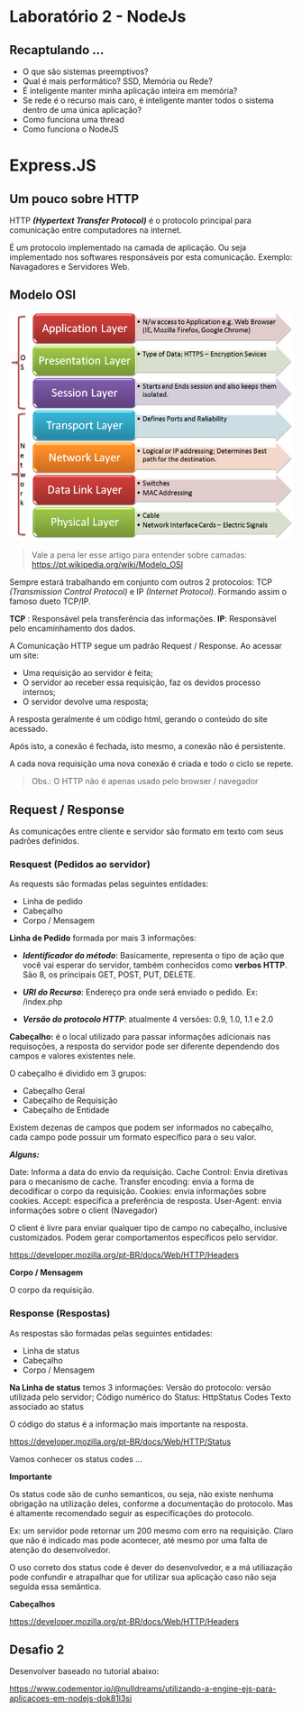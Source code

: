 # Laboratório 2 - NodeJs

## Recaptulando ...

- O que são sistemas preemptivos?
- Qual é mais performático? SSD, Memória ou Rede?
- É inteligente manter minha aplicação inteira em memória?
- Se rede é o recurso mais caro, é inteligente manter todos o sistema dentro de uma única aplicação?
- Como funciona uma thread
- Como funciona o NodeJS

# Express.JS

## Um pouco sobre HTTP

HTTP **_(Hypertext Transfer Protocol)_** é o protocolo principal para comunicação entre computadores na internet.

É um protocolo implementado na camada de aplicação. Ou seja implementado nos softwares responsáveis por esta comunicação. Exemplo: Navagadores e Servidores Web.

## Modelo OSI

![Modelo Osi](osi.png?raw=true)

> Vale a pena ler esse artigo para entender sobre camadas: https://pt.wikipedia.org/wiki/Modelo_OSI

Sempre estará trabalhando em conjunto com outros 2 protocolos: TCP _(Transmission Control Protocol)_ e IP _(Internet Protocol)_. Formando assim o famoso dueto TCP/IP.

**TCP** : Responsável pela transferência das informações.
**IP**: Responsável pelo encaminhamento dos dados.

A Comunicação HTTP segue um padrão Request / Response. Ao acessar um site:

- Uma requisição ao servidor é feita;
- O servidor ao receber essa requisição, faz os devidos processo internos;
- O servidor devolve uma resposta;

A resposta geralmente é um código html, gerando o conteúdo do site acessado.

Após isto, a conexão é fechada, isto mesmo, a conexão não é persistente.

A cada nova requisição uma nova conexão é criada e todo o ciclo se repete.

> Obs.: O HTTP não é apenas usado pelo browser / navegador

## Request / Response

As comunicações entre cliente e servidor são formato em texto com seus padrões definidos.

### Resquest (Pedidos ao servidor)

As requests são formadas pelas seguintes entidades:

- Linha de pedido
- Cabeçalho
- Corpo / Mensagem

**Linha de Pedido** formada por mais 3 informações:

- **_Identificador do método_**: Basicamente, representa o tipo de ação que você vai esperar do servidor, também conhecidos como **verbos HTTP**. 
São 8, os principais GET, POST, PUT, DELETE.

- **_URI do Recurso_**: Endereço pra onde será enviado o pedido. Ex: /index.php
- _**Versão do protocolo HTTP**_: atualmente 4 versões: 0.9, 1.0, 1.1 e  2.0

**Cabeçalho:** é o local utilizado para passar informações adicionais nas requisoções, a resposta do servidor pode ser diferente dependendo dos campos e valores existentes nele.

O cabeçalho é dividido em 3 grupos:

- Cabeçalho Geral
- Cabeçalho de Requisição
- Cabeçalho de Entidade

Existem dezenas de campos que podem ser informados no cabeçalho, cada campo pode possuir um formato específico para o seu valor.

**_Alguns:_**

Date: Informa a data do envio da requisição.
Cache Control: Envia diretivas para o mecanismo de cache.
Transfer encoding: envia a forma de decodificar o corpo da requisição.
Cookies: envia informações sobre cookies.
Accept: especifica a preferência de resposta.
User-Agent: envia informações sobre o client (Navegador)

O client é livre para enviar qualquer tipo de campo no cabeçalho, inclusive customizados. Podem gerar comportamentos específicos pelo servidor.

https://developer.mozilla.org/pt-BR/docs/Web/HTTP/Headers

**Corpo / Mensagem**

O corpo da requisição.

### Response (Respostas)

As respostas são formadas pelas seguintes entidades:

- Linha de status
- Cabeçalho
- Corpo / Mensagem

**Na Linha de status** temos 3 informações:
Versão do protocolo: versão utilizada pelo servidor;
Código numérico do Status: HttpStatus Codes
Texto associado ao status

O código do status é a informação mais importante na resposta.

https://developer.mozilla.org/pt-BR/docs/Web/HTTP/Status

Vamos conhecer os status codes ...

**Importante**

Os status code são de cunho semanticos, ou seja, não existe nenhuma obrigação na utilização deles, conforme a documentação do protocolo. Mas é altamente recomendado seguir as especificações do protocolo.

Ex: um servidor pode retornar um 200 mesmo com erro na requisição. Claro que não é indicado mas pode acontecer, até mesmo por uma falta de atenção do desenvolvedor.

O uso correto dos status code é dever do desenvolvedor, e a má utiliazação pode confundir e atrapalhar que for utilizar sua aplicação caso não seja seguida essa semântica. 

**Cabeçalhos**

https://developer.mozilla.org/pt-BR/docs/Web/HTTP/Headers

## Desafio 2

Desenvolver baseado no tutorial abaixo:

https://www.codementor.io/@nulldreams/utilizando-a-engine-ejs-para-aplicacoes-em-nodejs-dok81l3si